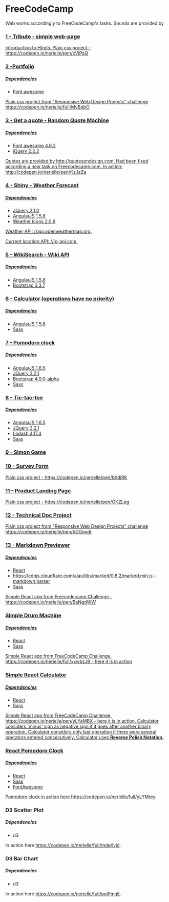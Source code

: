 # FreeCodeCamp
Web works accordingly to FreeCodeCamp's tasks.
Sounds are provided by  <a href="https://sampleswap.org" target="_blank">
    
<h3>1 - Tribute - simple web-page</h3>
Introduction to Html5. Plain css project - https://codepen.io/nerielle/pen/xVjPaQ

<h3>2 -Portfolio</h3>
<h5>Dependencies</h5>
<ul>
<li>Font awesome</li>
</ul>
Plain css project from "Responsive Web Design Projects" challenge https://codepen.io/nerielle/full/MyBqbO

<h3>3 - Get a quote - Random Quote Machine</h3>
<h5>Dependencies</h5>
<ul>
<li>Font awesome 4.6.2</li>
  <li>jQuery 2.2.2</li>
</ul>
Quotes are provided by http://quotesondesign.com.
Had been fixed according a new task on Freecodecamp.com. In action: http://codepen.io/nerielle/pen/KzJzZa

<h3>4 - Shiny - Weather Forecast</h3>
<h5>Dependencies</h5>
<ul>
<li>JQuery 3.1.0</li>
<li>AngularJS 1.5.8</li>
<li>Weather Icons 2.0.9</li>
</ul>
<p>Weather API: //api.openweathermap.org.</p>
<p>Current location API: //ip-api.com.</p>

<h3>5 - WikiSearch - Wiki API</h3>
<h5>Dependencies</h5>
<ul>
<li>AngularJS 1.5.8</li>
<li>Bootstrap 3.3.7</li>
</ul>

<h3>6 - Calculator (operations have no priority)</h3>
<h5>Dependencies</h5>
<ul>
<li>AngularJS 1.5.8</li>
<li>Sass</li>
</ul>

<h3>7 - Pomodoro clock</h3>
<h5>Dependencies</h5>
<ul>
<li>AngularJS 1.6.5</li>
<li>JQuery 3.2.1</li>
<li>Bootstrap 4.0.0-alpha</li>
<li>Sass</li>
</ul>


<h3>8 - Tic-tac-toe</h3>
<h5>Dependencies</h5>
<ul>
<li>AngularJS 1.6.5</li>
<li>JQuery 3.2.1</li>
<li>Lodash 4.17.4</li>
<li>Sass</li>
</ul>
<h3>9 - Simon Game</h3>
<h3>10 - Survey Form</h3>
Plain css project - https://codepen.io/nerielle/pen/bXdjRK
<h3>11 - Product Landing Page</h3>
Plain css project - https://codepen.io/nerielle/pen/OKZLpg
<h3>12 - Technical Doc Project</h3>
Plain css project from "Responsive Web Design Projects" challenge https://codepen.io/nerielle/pen/bGGqvdr

<h3> 13 - Markdown Previewer</h3>
<h5>Dependencies</h5>
<ul>
<li>React</li>
<li>https://cdnjs.cloudflare.com/ajax/libs/marked/0.8.2/marked.min.js - markdown parser</li>
<li>Sass</li>
</ul>
Simple React app from Freecodecamp Challenge - https://codepen.io/nerielle/pen/BaNgdWW

<h3>Simple Drum Machine</h3>
<h5>Dependencies</h5>
<ul>
<li>React</li>
<li>Sass</li>
</ul>
Simple React app from FreeCodeCamp Challenge. https://codepen.io/nerielle/full/xxwbzJB - here it is in action

<h3>Simple React Calculator</h3>
<h5>Dependencies</h5>
<ul>
<li>React</li>
<li>Sass</li>
</ul>
Simple React app from FreeCodeCamp Challenge. https://codepen.io/nerielle/pen/yLYaMBX - here it is in action.
Calculator considers 'minus' sign as negative sign if it goes after another binary operation. Calculator considers only last operation if there were several operators entered consecutively. Calculator uses <b>Reverse Polish Notation</b>.

<h3>React Pomodoro Clock</h3>
<h5>Dependencies</h5>
<ul>
<li>React</li>
<li>Sass</li>
<li>FontAwesome</li>
</ul>
Pomodoro clock in action here <a href='https://codepen.io/nerielle/full/yLYMrey'>https://codepen.io/nerielle/full/yLYMrey</a>.

<h3>D3 Scatter Plot</h3>
<h5>Dependencies</h5>
<ul>
<li>d3 </li>

</ul>
In action here <a href='https://codepen.io/nerielle/full/mdeKvjd'>https://codepen.io/nerielle/full/mdeKvjd</a>.

<h3>D3 Bar Chart</h3>
<h5>Dependencies</h5>
<ul>
<li>d3 </li>

</ul>
In action here <a href='https://codepen.io/nerielle/full/pojPmgE'>https://codepen.io/nerielle/full/pojPmgE</a>.
